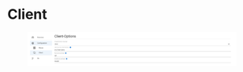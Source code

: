 # Client

<figure><img src="../../../.gitbook/assets/image (5) (1).png" alt=""><figcaption></figcaption></figure>
